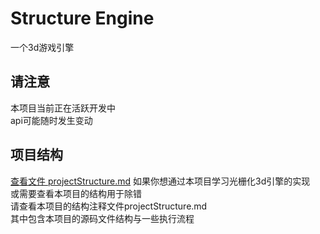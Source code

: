 # Structure Engine
一个3d游戏引擎

## 请注意
本项目当前正在活跃开发中   
api可能随时发生变动

## 项目结构
[查看文件 projectStructure.md](./projectStructure.md)
如果你想通过本项目学习光栅化3d引擎的实现   
或需要查看本项目的结构用于除错   
请查看本项目的结构注释文件projectStructure.md   
其中包含本项目的源码文件结构与一些执行流程   